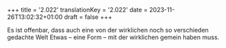 +++
title = '2.022'
translationKey = '2.022'
date = 2023-11-26T13:02:32+01:00
draft = false
+++

Es ist offenbar, dass auch eine von der wirklichen noch so verschieden gedachte Welt Etwas – eine Form – mit der wirklichen gemein haben muss.
